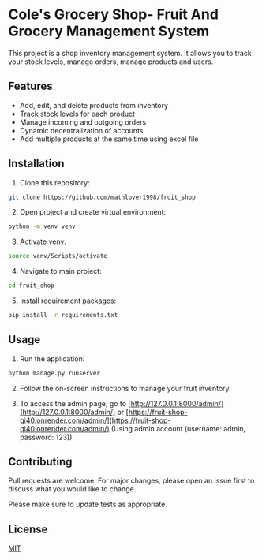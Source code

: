 
# Cole's Grocery Shop- Fruit And Grocery Management System

This project is a shop inventory management system. It allows you to track your stock levels, manage orders, manage products and users.
## Features
* Add, edit, and delete products from inventory
* Track stock levels for each product
* Manage incoming and outgoing orders
* Dynamic decentralization of accounts
* Add multiple products at the same time using excel file

## Installation
1. Clone this repository:

```bash
git clone https://github.com/mathlover1998/fruit_shop
```

2. Open project and create virtual environment:
```bash
python -m venv venv
```

3. Activate venv:
```bash
source venv/Scripts/activate
```

4. Navigate to main project:
```bash
cd fruit_shop
```

5. Install requirement packages:
```bash
pip install -r requirements.txt
```

## Usage
1. Run the application:
```bash
python manage.py runserver
```

2. Follow the on-screen instructions to manage your fruit inventory.

3. To access the admin page, go to [http://127.0.0.1:8000/admin/](http://127.0.0.1:8000/admin/) or [https://fruit-shop-qi40.onrender.com/admin/](https://fruit-shop-qi40.onrender.com/admin/) (Using admin account (username: admin, password: 123))
## Contributing

Pull requests are welcome. For major changes, please open an issue first
to discuss what you would like to change.

Please make sure to update tests as appropriate.

## License
[MIT](https://choosealicense.com/licenses/mit/)